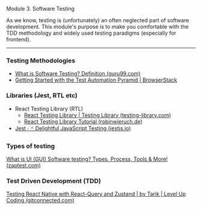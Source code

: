 Module 3. Software Testing 

As we know, testing is (unfortunately) an often neglected part of software development. This module's purpose is to make you comfortable with the TDD methodology and widely used testing paradigms (especially for frontend). 

____

### Testing Methodologies
- [What is Software Testing? Definition (guru99.com)](https://www.guru99.com/software-testing-introduction-importance.html)
- [Getting Started with the Test Automation Pyramid | BrowserStack](https://www.browserstack.com/guide/testing-pyramid-for-test-automation)
### Libraries (Jest, RTL etc)

- React Testing Library (RTL)
	- [React Testing Library | Testing Library (testing-library.com)](https://testing-library.com/docs/react-testing-library/intro/)
	- [React Testing Library Tutorial (robinwieruch.de)](https://www.robinwieruch.de/react-testing-library/)
- [Jest · 🃏 Delightful JavaScript Testing (jestjs.io)](https://jestjs.io/)
### Types of testing

[What is UI (GUI) Software testing? Types, Process, Tools & More! (zaptest.com)](https://www.zaptest.com/what-is-ui-software-testing-deep-dive-into-the-types-process-tools-implementation)
### Test Driven Development (TDD)

[Testing React Native with React-Query and Zustand | by Tarik | Level Up Coding (gitconnected.com)](https://levelup.gitconnected.com/testing-react-native-with-react-query-and-zustand-d957c2a40b73)

